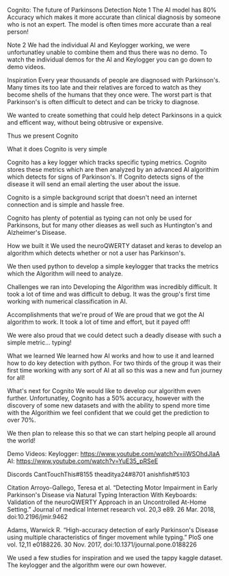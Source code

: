 Cognito: The future of Parkinsons Detection
Note 1
The AI model has 80% Accuracy which makes it more accurate than clinical diagnosis by someone who is not an expert. The model is often times more accurate than a real person!

Note 2
We had the individual AI and Keylogger working, we were unfortunatley unable to combine them and thus there was no demo. To watch the individual demos for the AI and Keylogger you can go down to demo videos.

Inspiration
Every year thousands of people are diagnosed with Parkinson's. Many times its too late and their relatives are forced to watch as they become shells of the humans that they once were. The worst part is that Parkinson's is often difficult to detect and can be tricky to diagnose.

We wanted to create something that could help detect Parkinsons in a quick and efficent way, without being obtrusive or expensive.

Thus we present Cognito

What it does
Cognito is very simple

Cognito has a key logger which tracks specific typing metrics. Cognito stores these metrics which are then analyzed by an advanced AI algorithim which detects for signs of Parkinson's. If Cognito detects signs of the disease it will send an email alerting the user about the issue.

Cognito is a simple background script that doesn't need an internet connection and is simple and hassle free.

Cognito has plenty of potential as typing can not only be used for Parkinsons, but for many other dieases as well such as Huntington's and Alzheimer's Disease.

How we built it
We used the neuroQWERTY dataset and keras to develop an algorithm which detects whether or not a user has Parkinson's.

We then used python to develop a simple keylogger that tracks the metrics which the Algorithm will need to analyze.

Challenges we ran into
Developing the Algorithm was incredibly difficult. It took a lot of time and was difficult to debug. It was the group's first time working with numerical classification in AI.

Accomplishments that we're proud of
We are proud that we got the AI algorithm to work. It took a lot of time and effort, but it payed off!

We were also proud that we could detect such a deadly disease with such a simple metric... typing!

What we learned
We learned how AI works and how to use it and learned how to do key detection with python. For two thirds of the group it was their first time working with any sort of AI at all so this was a new and fun journey for all!

What's next for Cognito
We would like to develop our algorithm even further. Unfortunatley, Cognito has a 50% accuracy, however with the discovery of some new datasets and with the ability to spend more time with the Algorithim we feel confident that we could get the prediction to over 70%.

We then plan to release this so that we can start helping people all around the world!

Demo Videos:
Keylogger: https://www.youtube.com/watch?v=iiWSOhdJlaA AI: https://www.youtube.com/watch?v=YuE35_pRSeE

Discords
CantTouchThis#8155 theaditya24#8701 anishfish#5103

Citation
Arroyo-Gallego, Teresa et al. “Detecting Motor Impairment in Early Parkinson's Disease via Natural Typing Interaction With Keyboards: Validation of the neuroQWERTY Approach in an Uncontrolled At-Home Setting.” Journal of medical Internet research vol. 20,3 e89. 26 Mar. 2018, doi:10.2196/jmir.9462

Adams, Warwick R. “High-accuracy detection of early Parkinson's Disease using multiple characteristics of finger movement while typing.” PloS one vol. 12,11 e0188226. 30 Nov. 2017, doi:10.1371/journal.pone.0188226

We used a few studies for inspiration and we used the tappy kaggle dataset. The keylogger and the algorithm were our own however.
